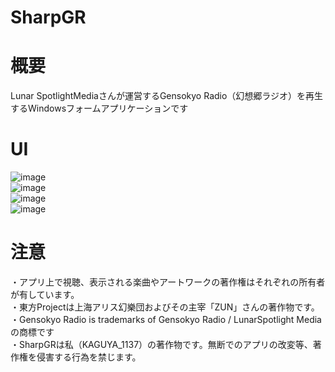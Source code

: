 # SharpGR

# 概要
Lunar SpotlightMediaさんが運営するGensokyo Radio（幻想郷ラジオ）を再生するWindowsフォームアプリケーションです

# UI

![image](https://github.com/user-attachments/assets/84c6345d-468e-40e8-a033-8e85f3390fa0)  
![image](https://github.com/user-attachments/assets/ee5a9b50-cb9c-43f2-8747-bb18ef84c639)  
![image](https://github.com/user-attachments/assets/f62384bd-6206-4e52-bec5-97b32e2d7963)  
![image](https://github.com/user-attachments/assets/7f9a2488-cba5-480a-9a5b-de17550e117a)

# 注意
・アプリ上で視聴、表示される楽曲やアートワークの著作権はそれぞれの所有者が有しています。  
・東方Projectは上海アリス幻樂団およびその主宰「ZUN」さんの著作物です。  
・Gensokyo Radio is trademarks of Gensokyo Radio / LunarSpotlight Mediaの商標です  
・SharpGRは私（KAGUYA_1137）の著作物です。無断でのアプリの改変等、著作権を侵害する行為を禁じます。
